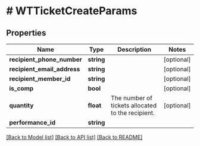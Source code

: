 # # WTTicketCreateParams

## Properties

Name | Type | Description | Notes
------------ | ------------- | ------------- | -------------
**recipient_phone_number** | **string** |  | [optional]
**recipient_email_address** | **string** |  | [optional]
**recipient_member_id** | **string** |  | [optional]
**is_comp** | **bool** |  | [optional]
**quantity** | **float** | The number of tickets allocated to the recipient. | [optional]
**performance_id** | **string** |  |

[[Back to Model list]](../../README.md#models) [[Back to API list]](../../README.md#endpoints) [[Back to README]](../../README.md)
